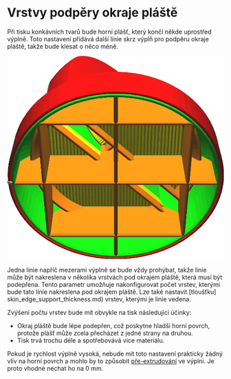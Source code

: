 Vrstvy podpěry okraje pláště
====
Při tisku konkávních tvarů bude horní plášť, který končí někde uprostřed výplně. Toto nastavení přidává další linie skrz výplň pro podpěru okraje pláště, takže bude klesat o něco méně.

![Obvod je protažen výplní pod okrajem pláště](../../../articles/images/skin_edge_support_thickness.png)

Jedna linie napříč mezerami výplně se bude vždy prohýbat, takže linie může být nakreslena v několika vrstvách pod okrajem pláště, která musí být podepřena. Tento parametr umožňuje nakonfigurovat počet vrstev, kterými bude tato linie nakreslena pod okrajem pláště. Lze také nastavit [tloušťku] skin_edge_support_thickness.md) vrstev, kterými je linie vedena.

Zvýšení počtu vrstev bude mít obvykle na tisk následující účinky:
* Okraj pláště bude lépe podepřen, což poskytne hladší horní povrch, protože plášť může zcela přecházet z jedné strany na druhou.
* Tisk trvá trochu déle a spotřebovává více materiálu.

Pokud je rychlost výplně vysoká, nebude mít toto nastavení prakticky žádný vliv na horní povrch a mohlo by to způsobit [pře-extrudování](../troubleshooting/overextrusion.md) ve výplni. Je proto vhodné nechat ho na 0 mm.